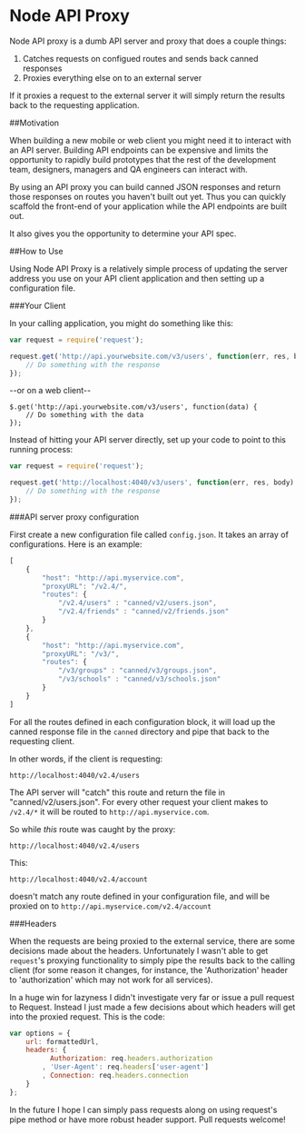 Node API Proxy
==============

Node API proxy is a dumb API server and proxy that does a couple
things:

1. Catches requests on configued routes and sends back canned responses
2. Proxies everything else on to an external server

If it proxies a request to the external server it will
simply return the results back to the requesting application.


##Motivation

When building a new mobile or web client you might need it to
interact with an API server. Building API endpoints can be
expensive and limits the opportunity to rapidly build
prototypes that the rest of the development team, designers,
managers and QA engineers can interact with.

By using an API proxy you can build canned JSON responses 
and return those responses on routes you haven't built out yet.
Thus you can quickly scaffold the front-end of your application
while the API endpoints are built out.

It also gives you the opportunity to determine your API spec.


##How to Use

Using Node API Proxy is a relatively simple process of updating
the server address you use on your API client application and
then setting up a configuration file.


###Your Client

In your calling application, you might do something like this:

```javascript
var request = require('request');

request.get('http://api.yourwebsite.com/v3/users', function(err, res, body) {
	// Do something with the response
});
```

--or on a web client--

```javscript
$.get('http://api.yourwebsite.com/v3/users', function(data) {
	// Do something with the data
});
```

Instead of hitting your API server directly, set up your code to point
to this running process:

```javascript
var request = require('request');

request.get('http://localhost:4040/v3/users', function(err, res, body) {
	// Do something with the response
});
```


###API server proxy configuration

First create a new configuration file called `config.json`. It takes an
array of configurations. Here is an example:

```javascript
[
	{
		"host": "http://api.myservice.com",
		"proxyURL": "/v2.4/",
		"routes": {
			"/v2.4/users" : "canned/v2/users.json",
			"/v2.4/friends" : "canned/v2/friends.json"
		}
	},
	{
		"host": "http://api.myservice.com",
		"proxyURL": "/v3/",
		"routes": {
			"/v3/groups" : "canned/v3/groups.json",
			"/v3/schools" : "canned/v3/schools.json"
		}
	}
]
```

For all the routes defined in each configuration block, it will
load up the canned response file in the `canned` directory and
pipe that back to the requesting client.

In other words, if the client is requesting:

```
http://localhost:4040/v2.4/users
```

The API server will "catch" this route and return the file in
"canned/v2/users.json". For every other request your client makes
to `/v2.4/*` it will be routed to `http://api.myservice.com`.

So while _this_ route was caught by the proxy:

```
http://localhost:4040/v2.4/users
```

This:

```
http://localhost:4040/v2.4/account
```

doesn't match any route defined in your configuration file, and
will be proxied on to `http://api.myservice.com/v2.4/account`


###Headers

When the requests are being proxied to the external service,
there are some decisions made about the headers. Unfortunately
I wasn't able to get `request`'s proxying functionality to
simply pipe the results back to the calling client (for some
reason it changes, for instance, the 'Authorization' header
to 'authorization' which may not work for all services).

In a huge win for lazyness I didn't investigate very far or issue
a pull request to Request. Instead I just made a few decisions
about which headers will get into the proxied request. This 
is the code:

```javascript
var options = {
	url: formattedUrl,
	headers: {
		  Authorization: req.headers.authorization
		, 'User-Agent': req.headers['user-agent']
		, Connection: req.headers.connection
	}
};
```

In the future I hope I can simply pass requests along on
using request's pipe method or have more robust header
support. Pull requests welcome!